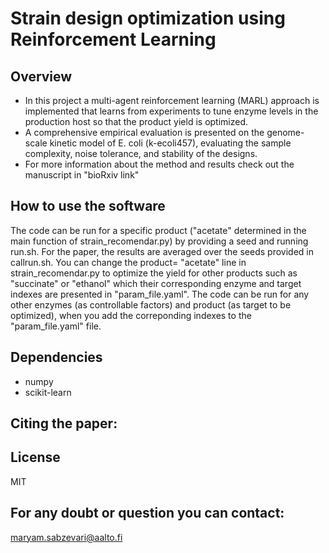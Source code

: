 # Strain design optimization using Reinforcement Learning
## Overview
- In this project a multi-agent reinforcement learning (MARL) approach is implemented that learns from experiments to tune enzyme levels in the production host so that the product yield is optimized.
- A comprehensive empirical evaluation is presented on the genome-scale kinetic model of
E. coli (k-ecoli457), evaluating the sample complexity, noise tolerance, and stability of the
designs.
- For more information about the method and results check out the manuscript in "bioRxiv link"
## How to use the software
The code can be run for a specific product ("acetate" determined in the main function of strain_recomendar.py) by providing a seed and running run.sh. For the paper, the results are averaged over the seeds provided in callrun.sh. 
You can change the product= "acetate" line in strain_recomendar.py to optimize the yield for other products such as "succinate" or "ethanol" which their corresponding enzyme and target indexes are presented in "param_file.yaml". 
The code can be run for any other enzymes (as controllable factors) and product (as target to be optimized), when you add the correponding indexes to the "param_file.yaml" file.

## Dependencies
- numpy
- scikit-learn

## Citing the paper: 

## License
MIT
## For any doubt or question you can contact:
maryam.sabzevari@aalto.fi
